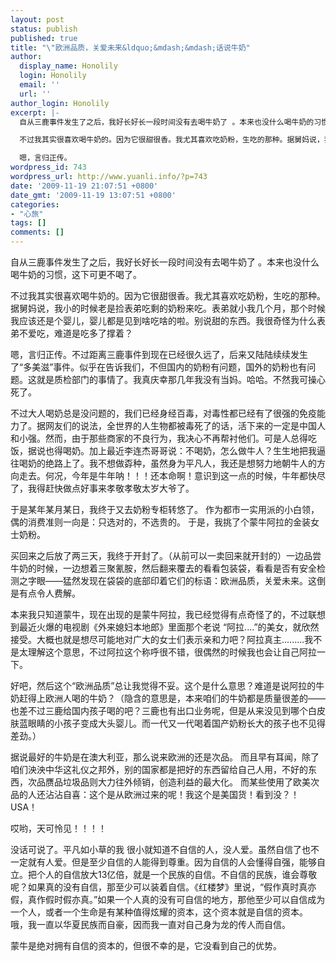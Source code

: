 ```yaml
---
layout: post
status: publish
published: true
title: "\"欧洲品质，关爱未来&ldquo;&mdash;&mdash;话说牛奶"
author:
  display_name: Honolily
  login: Honolily
  email: ''
  url: ''
author_login: Honolily
excerpt: |-
  自从三鹿事件发生了之后，我好长好长一段时间没有去喝牛奶了 。本来也没什么喝牛奶的习惯，这下可更不喝了。

  不过我其实很喜欢喝牛奶的。因为它很甜很香。我尤其喜欢吃奶粉，生吃的那种。据舅妈说，我小的时候老是捡表弟吃剩的奶粉来吃。表弟就小我几个月，那个时候我应该还是个婴儿，婴儿都是见到啥吃啥的啦。别说甜的东西。我很奇怪为什么表弟不爱吃，难道是吃多了撑着？

  嗯，言归正传。
wordpress_id: 743
wordpress_url: http://www.yuanli.info/?p=743
date: '2009-11-19 21:07:51 +0800'
date_gmt: '2009-11-19 13:07:51 +0800'
categories:
- "心旅"
tags: []
comments: []
---
```

<p>自从三鹿事件发生了之后，我好长好长一段时间没有去喝牛奶了 。本来也没什么喝牛奶的习惯，这下可更不喝了。</p>
<p>不过我其实很喜欢喝牛奶的。因为它很甜很香。我尤其喜欢吃奶粉，生吃的那种。据舅妈说，我小的时候老是捡表弟吃剩的奶粉来吃。表弟就小我几个月，那个时候我应该还是个婴儿，婴儿都是见到啥吃啥的啦。别说甜的东西。我很奇怪为什么表弟不爱吃，难道是吃多了撑着？</p>
<p>嗯，言归正传。<a id="more"></a><a id="more-743"></a>不过距离三鹿事件到现在已经很久远了，后来又陆陆续续发生了&ldquo;多美滋&rdquo;事件。似乎在告诉我们，不但国内的奶粉有问题，国外的奶粉也有问题。这就是质检部门的事情了。我真庆幸那几年我没有当妈。哈哈。不然我可操心死了。</p>
<p>不过大人喝奶总是没问题的，我们已经身经百毒，对毒性都已经有了很强的免疫能力了。据网友们的说法，全世界的人生物都被毒死了的话，活下来的一定是中国人和小强。然而，由于那些商家的不良行为，我决心不再帮衬他们。可是人总得吃饭，据说也得喝奶。加上最近李连杰哥哥说：不喝奶，怎么做牛人？生生地把我逼往喝奶的绝路上了。我不想做孬种，虽然身为平凡人，我还是想努力地朝牛人的方向走去。何况，今年是牛年呐！！！还本命啊！意识到这一点的时候，牛年都快尽了，我得赶快做点好事来孝敬孝敬太岁大爷了。</p>
<p>于是某年某月某日，我终于又去奶粉专柜转悠了。 作为都市一实用派的小白领，偶的消费准则一向是：只选对的，不选贵的。 于是，我挑了个蒙牛阿拉的金装女士奶粉。</p>
<p>买回来之后放了两三天，我终于开封了。（从前可以一卖回来就开封的）一边品尝牛奶的时候，一边想着三聚氰胺，然后翻来覆去的看看包装袋，看看是否有安全检测之字眼&mdash;&mdash;猛然发现在袋袋的底部印着它们的标语：欧洲品质，关爱未来。这倒是有点令人费解。</p>
<p>本来我只知道蒙牛，现在出现的是蒙牛阿拉，我已经觉得有点奇怪了的，不过联想到最近火爆的电视剧《外来媳妇本地郎》里面那个老说 &ldquo;阿拉....&rdquo;的美女，就欣然接受。大概也就是想尽可能地对广大的女士们表示亲和力吧？阿拉真主.........我不是太理解这个意思，不过阿拉这个称呼很不错，很偶然的时候我也会让自己阿拉一下。</p>
<p>好吧，然后这个&ldquo;欧洲品质&rdquo;总让我觉得不妥。这个是什么意思？难道是说阿拉的牛奶赶得上欧洲人喝的牛奶？（隐含的意思是，本来咱们的牛奶都是质量很差的&mdash;&mdash;也差不过三鹿给国内孩子喝的吧？三鹿也有出口业务呢，但是从来没见到哪个白皮肤蓝眼睛的小孩子变成大头婴儿。而一代又一代喝着国产奶粉长大的孩子也不见得差劲。）</p>
<p>据说最好的牛奶是在澳大利亚，那么说来欧洲的还是次品。 而且早有耳闻，除了咱们泱泱中华这礼仪之邦外，别的国家都是把好的东西留给自己人用，不好的东西，次品赝品垃圾品则大力往外倾销，创造利益的最大化。 而某些使用了欧美次品的人还沾沾自喜：这个是从欧洲过来的呢！我这个是美国货！看到没？！USA！</p>
<p>哎哟，天可怜见！！！！</p>
<p>没话可说了。平凡如小草的我 很小就知道不自信的人，没人爱。虽然自信了也不一定就有人爱。但是至少自信的人能得到尊重。因为自信的人会懂得自强，能够自立。把个人的自信放大13亿倍，就是一个民族的自信。不自信的民族，谁会尊敬呢？如果真的没有自信，那至少可以装着自信。《红楼梦》里说，&ldquo;假作真时真亦假，真作假时假亦真。&rdquo;如果一个人真的没有可自信的地方，那他至少可以自信成为一个人，或者一个生命是有某种值得炫耀的资本，这个资本就是自信的资本。 哦，我一直以华夏民族而自豪，因而我一直对自己身为龙的传人而自信。</p>
<p>蒙牛是绝对拥有自信的资本的，但很不幸的是，它没看到自己的优势。</p>
